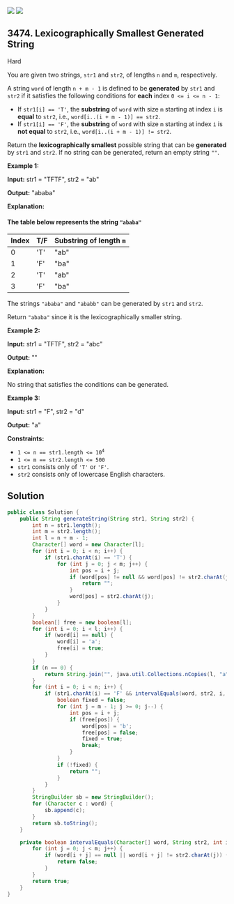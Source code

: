 [![](https://img.shields.io/github/stars/javadev/LeetCode-in-Java?label=Stars&style=flat-square)](https://github.com/javadev/LeetCode-in-Java)
[![](https://img.shields.io/github/forks/javadev/LeetCode-in-Java?label=Fork%20me%20on%20GitHub%20&style=flat-square)](https://github.com/javadev/LeetCode-in-Java/fork)

## 3474\. Lexicographically Smallest Generated String

Hard

You are given two strings, `str1` and `str2`, of lengths `n` and `m`, respectively.

A string `word` of length `n + m - 1` is defined to be **generated** by `str1` and `str2` if it satisfies the following conditions for **each** index `0 <= i <= n - 1`:

*   If `str1[i] == 'T'`, the **substring** of `word` with size `m` starting at index `i` is **equal** to `str2`, i.e., `word[i..(i + m - 1)] == str2`.
*   If `str1[i] == 'F'`, the **substring** of `word` with size `m` starting at index `i` is **not equal** to `str2`, i.e., `word[i..(i + m - 1)] != str2`.

Return the **lexicographically smallest** possible string that can be **generated** by `str1` and `str2`. If no string can be generated, return an empty string `""`.

**Example 1:**

**Input:** str1 = "TFTF", str2 = "ab"

**Output:** "ababa"

**Explanation:**

#### The table below represents the string `"ababa"`

| Index | T/F | Substring of length `m` |
|-------|-----|-------------------------|
| 0     | 'T' | "ab"                    |
| 1     | 'F' | "ba"                    |
| 2     | 'T' | "ab"                    |
| 3     | 'F' | "ba"                    |

The strings `"ababa"` and `"ababb"` can be generated by `str1` and `str2`.

Return `"ababa"` since it is the lexicographically smaller string.

**Example 2:**

**Input:** str1 = "TFTF", str2 = "abc"

**Output:** ""

**Explanation:**

No string that satisfies the conditions can be generated.

**Example 3:**

**Input:** str1 = "F", str2 = "d"

**Output:** "a"

**Constraints:**

*   <code>1 <= n == str1.length <= 10<sup>4</sup></code>
*   `1 <= m == str2.length <= 500`
*   `str1` consists only of `'T'` or `'F'`.
*   `str2` consists only of lowercase English characters.

## Solution

```java
public class Solution {
    public String generateString(String str1, String str2) {
        int n = str1.length();
        int m = str2.length();
        int l = n + m - 1;
        Character[] word = new Character[l];
        for (int i = 0; i < n; i++) {
            if (str1.charAt(i) == 'T') {
                for (int j = 0; j < m; j++) {
                    int pos = i + j;
                    if (word[pos] != null && word[pos] != str2.charAt(j)) {
                        return "";
                    }
                    word[pos] = str2.charAt(j);
                }
            }
        }
        boolean[] free = new boolean[l];
        for (int i = 0; i < l; i++) {
            if (word[i] == null) {
                word[i] = 'a';
                free[i] = true;
            }
        }
        if (n == 0) {
            return String.join("", java.util.Collections.nCopies(l, "a"));
        }
        for (int i = 0; i < n; i++) {
            if (str1.charAt(i) == 'F' && intervalEquals(word, str2, i, m)) {
                boolean fixed = false;
                for (int j = m - 1; j >= 0; j--) {
                    int pos = i + j;
                    if (free[pos]) {
                        word[pos] = 'b';
                        free[pos] = false;
                        fixed = true;
                        break;
                    }
                }
                if (!fixed) {
                    return "";
                }
            }
        }
        StringBuilder sb = new StringBuilder();
        for (Character c : word) {
            sb.append(c);
        }
        return sb.toString();
    }

    private boolean intervalEquals(Character[] word, String str2, int i, int m) {
        for (int j = 0; j < m; j++) {
            if (word[i + j] == null || word[i + j] != str2.charAt(j)) {
                return false;
            }
        }
        return true;
    }
}
```